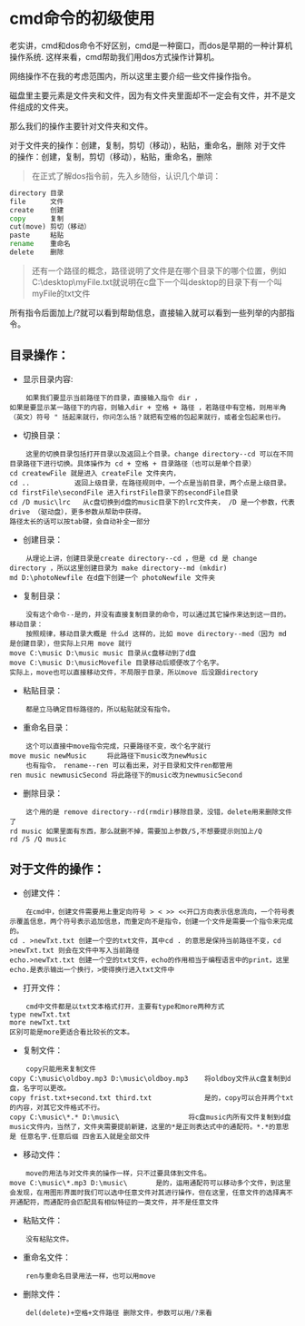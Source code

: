 # cmd命令的初级使用

老实讲，cmd和dos命令不好区别，cmd是一种窗口，而dos是早期的一种计算机操作系统.
这样来看，cmd帮助我们用dos方式操作计算机。

网络操作不在我的考虑范围内，所以这里主要介绍一些文件操作指令。

磁盘里主要元素是文件夹和文件，因为有文件夹里面却不一定会有文件，并不是文件组成的文件夹。

那么我们的操作主要针对文件夹和文件。

对于文件夹的操作：创建，复制，剪切（移动），粘贴，重命名，删除
对于文件  的操作：创建，复制，剪切（移动），粘贴，重命名，删除 

> 在正式了解dos指令前，先入乡随俗，认识几个单词：
```cmd
directory 目录
file      文件
create    创建
copy      复制
cut(move) 剪切（移动）
paste     粘贴
rename    重命名
delete    删除
```

>还有一个路径的概念，路径说明了文件是在哪个目录下的哪个位置，例如C:\desktop\myFile.txt就说明在c盘下一个叫desktop的目录下有一个叫myFile的txt文件

所有指令后面加上/?就可以看到帮助信息，直接输入就可以看到一些列举的内部指令。

## 目录操作：
- 显示目录内容:
```text
    如果我们要显示当前路径下的目录，直接输入指令 dir ，
如果是要显示某一路径下的内容，则输入dir + 空格 + 路径 ，若路径中有空格，则用半角（英文）符号 " 括起来就行，你问怎么括？就把有空格的包起来就行，或者全包起来也行。
```

- 切换目录：
```text
    这里的切换目录包括打开目录以及返回上个目录。change directory--cd 可以在不同目录路径下进行切换。具体操作为 cd + 空格 + 目录路径（也可以是单个目录）
cd createwFile 就是进入 createFile 文件夹内，
cd ..           返回上级目录，在路径规则中，一个点是当前目录，两个点是上级目录。
cd firstFile\secondFile 进入firstFile目录下的secondFile目录
cd /D music\lrc   从c盘切换到d盘的music目录下的lrc文件夹， /D 是一个参数，代表 drive （驱动盘），更多参数从帮助中获得。
路径太长的话可以按tab键，会自动补全一部分
```

- 创建目录：
```text
    从理论上讲，创建目录是create directory--cd ，但是 cd 是 change directory ，所以这里创建目录为 make directory--md (mkdir)
md D:\photoNewfile 在d盘下创建一个 photoNewfile 文件夹
```

- 复制目录：
```text
    没有这个命令--是的，并没有直接复制目录的命令，可以通过其它操作来达到这一目的。
移动目录：
    按照规律，移动目录大概是 什么d 这样的，比如 move directory--med（因为 md 是创建目录），但实际上只用 move 就行 
move C:\music D:\music music 目录从c盘移动到了d盘
move C:\music D:\musicMovefile 目录移动后顺便改了个名字。
实际上，move也可以直接移动文件，不局限于目录，所以move 后没跟directory
```

- 粘贴目录：
```text
    都是立马确定目标路径的，所以粘贴就没有指令。
```
- 重命名目录：
```text
    这个可以直接中move指令完成，只要路径不变，改个名字就行
move music newMusic     将此路径下music改为newMusic
    也有指令， rename--ren 可以看出来，对于目录和文件ren都管用
ren music newmusicSecond 将此路径下的music改为newmusicSecond
```
- 删除目录：
```text
    这个用的是 remove directory--rd(rmdir)移除目录，没错，delete用来删除文件了
rd music 如果里面有东西，那么就删不掉，需要加上参数/S,不想要提示则加上/Q
rd /S /Q music
```

## 对于文件的操作：
- 创建文件：
```text
    在cmd中，创建文件需要用上重定向符号 > < >> <<开口方向表示信息流向，一个符号表示覆盖信息，两个符号表示追加信息，而重定向不是指令，创建一个文件是需要一个指令来完成的。
cd . >newTxt.txt 创建一个空的txt文件，其中cd . 的意思是保持当前路径不变，cd >newTxt.txt 则会在文件中写入当前路径
echo.>newTxt.txt 创建一个空的txt文件，echo的作用相当于编程语言中的print，这里echo.是表示输出一个换行，>使得换行进入txt文件中
```

- 打开文件：
```text
    cmd中文件都是以txt文本格式打开，主要有type和more两种方式
type newTxt.txt
more newTxt.txt
区别可能是more更适合看比较长的文本。
```

- 复制文件：
```text
    copy只能用来复制文件
copy C:\music\oldboy.mp3 D:\music\oldboy.mp3    将oldboy文件从c盘复制到d盘，名字可以更改。
copy frist.txt+second.txt third.txt             是的，copy可以合并两个txt的内容，对其它文件格式不行。
copy C:\music\*.* D:\music\                 将c盘music内所有文件复制到d盘music文件内，当然了，文件夹需要提前新建，这里的*是正则表达式中的通配符。*.*的意思是 任意名字.任意后缀 四舍五入就是全部文件
```

- 移动文件：
```text
    move的用法与对文件夹的操作一样，只不过要具体到文件名。
move C:\music\*.mp3 D:\music\       是的，运用通配符可以移动多个文件，到这里会发现，在用图形界面时我们可以选中任意文件对其进行操作，但在这里，任意文件的选择离不开通配符，而通配符会匹配具有相似特征的一类文件，并不是任意文件
```

- 粘贴文件：
```text
    没有粘贴文件。
```

- 重命名文件：
```text
    ren与重命名目录用法一样，也可以用move
```

- 删除文件：
```text
    del(delete)+空格+文件路径 删除文件，参数可以用/?来看
```
